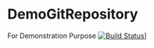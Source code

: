 # DemoGitRepository
For Demonstration Purpose
[![Build Status](https://dinesh-sing-kushwaha.visualstudio.com/_apis/public/build/definitions/{guid}/{id}/badge)](https://dinesh-sing-kushwaha.visualstudio.com/{your-project}/_build/index?definitionId={id})]
